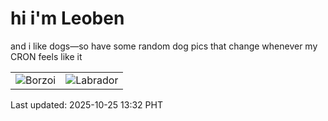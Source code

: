 # hi i'm Leoben

and i like dogs—so have some random dog pics that change whenever my CRON feels like it

|  |  |
|--------|----------|
| ![Borzoi](https://random-dog-vercel.vercel.app/api/random-borzoi?v=1761370343) | ![Labrador](https://random-dog-vercel.vercel.app/api/random-labrador?v=1761370343) |

Last updated: 2025-10-25 13:32 PHT
